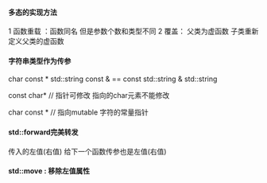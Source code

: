 

#### 多态的实现方法

1 函数重载 ：函数同名 但是参数个数和类型不同
2 覆盖： 父类为虚函数 子类重新定义父类的虚函数


#### 字符串类型作为传参
char const * 
std::string const &  == const std::string & 
std::string 




const char* // 指针可修改 指向的char元素不能修改

char const * // 指向mutable 字符的常量指针  


#### std::forward完美转发
传入的左值(右值) 给下一个函数传参也是左值(右值)

#### std::move : 移除左值属性

